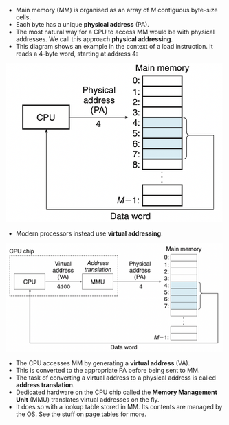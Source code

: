 * Main memory (MM) is organised as an array of $M$ contiguous byte-size cells.
* Each byte has a unique **physical address** (PA).
* The most natural way for a CPU to access MM would be with physical addresses. We call this approach **physical addressing**.
* This diagram shows an example in the context of a load instruction. It reads a 4-byte word, starting at address 4:

![](_attachments/Screenshot%202023-04-07%20at%2014.24.32.png)

* Modern processors instead use **virtual addressing**:

![](_attachments/Screenshot%202023-04-07%20at%2014.25.56.png)

* The CPU accesses MM by generating a **virtual address** (VA). 
* This is converted to the appropriate PA before being sent to MM.
* The task of converting a virtual address to a physical address is called **address translation**.
* Dedicated hardware on the CPU chip called the **Memory Management Unit** (MMU) translates virtual addresses on the fly.
* It does so with a lookup table stored in MM. Its contents are managed by the OS. See the stuff on [page tables](VM%20as%20a%20Tool%20for%20Caching#^d48eb6) for more.

